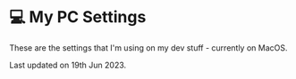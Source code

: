 # 💻 My PC Settings

These are the settings that I'm using on my dev stuff - currently on MacOS.

Last updated on 19th Jun 2023.